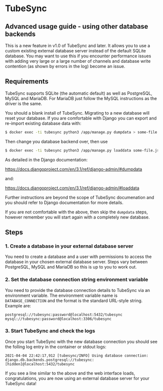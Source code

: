 # TubeSync

## Advanced usage guide - using other database backends

This is a new feature in v1.0 of TubeSync and later. It allows you to use a custom
existing external database server instead of the default SQLite database. You may want
to use this if you encounter performance issues with adding very large or a large
number of channels and database write contention (as shown by errors in the log)
become an issue.

## Requirements

TubeSync supports SQLite (the automatic default) as well as PostgreSQL, MySQL and
MariaDB. For MariaDB just follow the MySQL instructions as the driver is the same.

You should a blank install of TubeSync. Migrating to a new database will reset your
database. If you are comfortable with Django you can export and re-import existing
database data with:

```bash
$ docker exec -ti tubesync python3 /app/manage.py dumpdata > some-file.json
```

Then change you database backend over, then use

```bash
$ docker exec -ti tubesync python3 /app/manage.py loaddata some-file.json
```

As detailed in the Django documentation:

https://docs.djangoproject.com/en/3.1/ref/django-admin/#dumpdata

and:

https://docs.djangoproject.com/en/3.1/ref/django-admin/#loaddata

Further instructions are beyond the scope of TubeSync documenation and you should refer
to Django documentation for more details.

If you are not comfortable with the above, then skip the `dumpdata` steps, however
remember you will start again with a completely new database.

## Steps

### 1. Create a database in your external database server

You need to create a database and a user with permissions to access the database in
your chosen external database server. Steps vary between PostgreSQL, MySQL and MariaDB
so this is up to you to work out.

### 2. Set the database connection string environment variable

You need to provide the database connection details to TubeSync via an environment
variable. The environment variable name is `DATABASE_CONNECTION` and the format is the
standard URL-style string. Example are:

`postgresql://tubesync:password@localhost:5432/tubesync`
`mysql://tubesync:password@localhost:3306/tubesync`

### 3. Start TubeSync and check the logs

Once you start TubeSync with the new database connection you should see the folling log
entry in the container or stdout logs:

`2021-04-04 22:42:17,912 [tubesync/INFO] Using database connection: django.db.backends.postgresql://tubesync:[hidden]@localhost:5432/tubesync`

If you see a line similar to the above and the web interface loads, congratulations,
you are now using an external database server for your TubeSync data!

